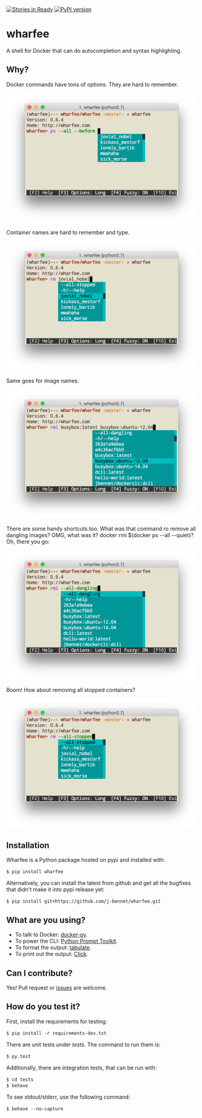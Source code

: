 [![Stories in Ready](https://badge.waffle.io/j-bennet/wharfee.png?label=ready&title=Ready)](https://waffle.io/j-bennet/wharfee)
[![PyPI version](https://badge.fury.io/py/wharfee.svg)](http://badge.fury.io/py/wharfee)
# wharfee
A shell for Docker that can do autocompletion and syntax highlighting.

## Why?

Docker commands have tons of options. They are hard to remember.

![ps](screenshots/ps-containers.png)

Container names are hard to remember and type.

![rm](screenshots/rm-containers.png)

Same goes for image names.

![rmi](screenshots/rmi-images.png)

There are some handy shortcuts too. What was that command ro remove all dangling images? OMG, what was it? docker rmi $(docker ps --all --quiet)? Oh, there you go:

![rmi-dangling](screenshots/rmi-all-dangling.png)

Boom! How about removing all stopped containers?

![rm-stopped](screenshots/rm-all-stopped.png)

## Installation

Wharfee is a Python package hosted on pypi and installed with:

    $ pip install wharfee
    
Alternatively, you can install the latest from github and get all the bugfixes that didn't make it into pypi release yet:

    $ pip install git+https://github.com/j-bennet/wharfee.git

## What are you using?

* To talk to Docker: [docker-py](https://github.com/docker/docker-py).
* To power the CLI: [Python Prompt Toolkit](http://github.com/jonathanslenders/python-prompt-toolkit).
* To format the output: [tabulate](https://pypi.python.org/pypi/tabulate).
* To print out the output: [Click](http://click.pocoo.org/3/).

## Can I contribute?

Yes! Pull request or [issues](https://github.com/j-bennet/wharfee/issues) are welcome.

## How do you test it?

First, install the requirements for testing:

    $ pip install -r requirements-dev.txt

There are unit tests under *tests*. The command to run them is:

    $ py.test

Additionally, there are integration tests, that can be run with:

    $ cd tests
    $ behave

To see stdout/stderr, use the following command:

    $ behave --no-capture
